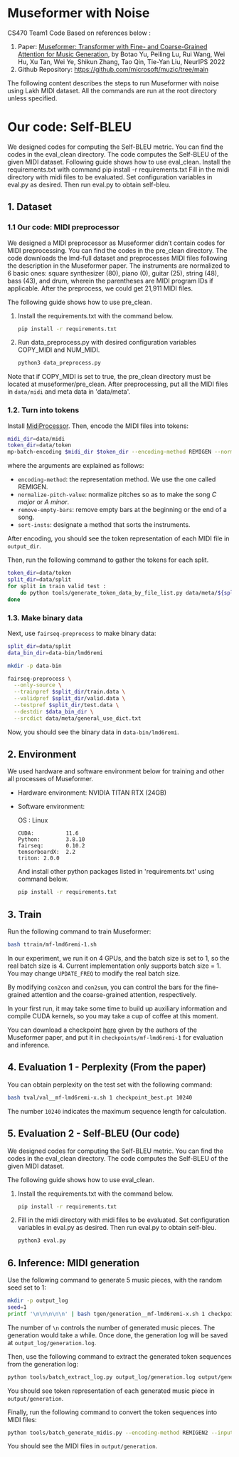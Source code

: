 # Museformer with Noise
CS470 Team1 Code
Based on references below : 
1. Paper: [Museformer: Transformer with Fine- and Coarse-Grained Attention for Music Generation](https://arxiv.org/abs/2210.10349), by Botao Yu, Peiling Lu, Rui Wang, Wei Hu, Xu Tan, Wei Ye, Shikun Zhang, Tao Qin, Tie-Yan Liu, NeurIPS 2022
2. Github Repository: https://github.com/microsoft/muzic/tree/main 

The following content describes the steps to run Museformer with noise using Lakh MIDI dataset. 
All the commands are run at the root directory unless specified.


# Our code: Self-BLEU
We designed codes for computing the Self-BLEU metric. You can find the codes in the eval_clean directory. The code computes the Self-BLEU of the given MIDI dataset. Following guide shows how to use eval_clean.
Install the requirements.txt with command
pip install -r requirements.txt
Fill in the midi directory with midi files to be evaluated.
Set configuration variables in eval.py as desired.
Then run eval.py to obtain self-bleu.

## 1. Dataset

### 1.1 Our code: MIDI preprocessor
We designed a MIDI preprocessor as Museformer didn’t contain codes for MIDI preprocessing. You can find the codes in the pre_clean directory. The code downloads the lmd-full dataset and preprocesses MIDI files following the description in the Museformer paper. The instruments are normalized to 6 basic ones: square synthesizer (80), piano (0), guitar (25), string (48), bass (43), and drum, wherein the parentheses are MIDI program IDs if applicable. After the preprocess, we could get 21,911 MIDI files.

The following guide shows how to use pre_clean.
1. Install the requirements.txt with the command below.
   ```bash
   pip install -r requirements.txt
   ```
2. Run data_preprocess.py with desired configuration variables COPY_MIDI and NUM_MIDI.
   ```bash
   python3 data_preprocess.py
   ```
Note that if COPY_MIDI is set to true, the pre_clean directory must be located at museformer/pre_clean. After preprocessing, put all the MIDI files in `data/midi` and meta data in 'data/meta'.


### 1.2. Turn into tokens
Install [MidiProcessor](https://github.com/btyu/MidiProcessor). Then, encode the MIDI files into tokens:

```bash
midi_dir=data/midi
token_dir=data/token
mp-batch-encoding $midi_dir $token_dir --encoding-method REMIGEN --normalize-pitch-value --remove-empty-bars --sort-insts id
```

where the arguments are explained as follows:
- `encoding-method`: the representation method. We use the one called REMIGEN.
- `normalize-pitch-value`: normalize pitches so as to make the song *C major* or *A minor*.
- `remove-empty-bars`: remove empty bars at the beginning or the end of a song.
- `sort-insts`: designate a method that sorts the instruments.

After encoding, you should see the token representation of each MIDI file in `output_dir`. 

Then, run the following command to gather the tokens for each split.

```bash
token_dir=data/token
split_dir=data/split
for split in train valid test : 
	do python tools/generate_token_data_by_file_list.py data/meta/${split}.txt $token_dir $split_dir ;
done
```

### 1.3. Make binary data
Next, use `fairseq-preprocess` to make binary data:

```bash
split_dir=data/split
data_bin_dir=data-bin/lmd6remi

mkdir -p data-bin

fairseq-preprocess \
  --only-source \
  --trainpref $split_dir/train.data \
  --validpref $split_dir/valid.data \
  --testpref $split_dir/test.data \
  --destdir $data_bin_dir \
  --srcdict data/meta/general_use_dict.txt
```
 Now, you should see the binary data in `data-bin/lmd6remi`.
 

##  2. Environment

We used hardware and software environment below for training and other all processes of Museformer.

- Hardware environment: NVIDIA TITAN RTX (24GB)

- Software environment: 

    OS : Linux
    ```
    CUDA:          11.6
    Python:        3.8.10
    fairseq:       0.10.2
    tensorboardX:  2.2
    triton: 2.0.0
    ```
    
    And install other python packages listed in 'requirements.txt' using command below.
    ```bash
    pip install -r requirements.txt
    ```

## 3. Train

Run the following command to train Museformer:

```bash
bash ttrain/mf-lmd6remi-1.sh
```

In our experiment, we run it on 4 GPUs, and the batch size is set to 1, so the real batch size is 4. Current implementation only supports batch size = 1. You may change `UPDATE_FREQ` to modify the real batch size.

By modifying `con2con` and `con2sum`, you can control the bars for the fine-grained attention and the coarse-grained attention, respectively.

In your first run, it may take some time to build up auxiliary information and compile CUDA kernels, so you may take a cup of coffee at this moment.

You can download a checkpoint [here](https://1drv.ms/u/s!Aq3YEPZCcV5ibz9ySjjNsEB74CQ) given by the authors of the Museformer paper, and put it in `checkpoints/mf-lmd6remi-1` for evaluation and inference.

## 4. Evaluation 1 - Perplexity (From the paper)

You can obtain perplexity on the test set with the following command:

```bash
bash tval/val__mf-lmd6remi-x.sh 1 checkpoint_best.pt 10240
```

The number `10240` indicates the maximum sequence length for calculation.

## 5. Evaluation 2 - Self-BLEU (Our code)
We designed codes for computing the Self-BLEU metric. You can find the codes in the eval_clean directory. The code computes the Self-BLEU of the given MIDI dataset. 

The following guide shows how to use eval_clean.
1. Install the requirements.txt with the command below.
   ```bash
   pip install -r requirements.txt
   ```
2. Fill in the midi directory with midi files to be evaluated. Set configuration variables in eval.py as desired. Then run eval.py to obtain self-bleu.
   ```bash
   python3 eval.py
   ```

## 6. Inference: MIDI generation

Use the following command to generate 5 music pieces, with the random seed set to 1:

```bash
mkdir -p output_log
seed=1
printf '\n\n\n\n\n' | bash tgen/generation__mf-lmd6remi-x.sh 1 checkpoint_best.pt ${seed} | tee output_log/generation.log
```

The number of `\n` controls the number of generated music pieces. The generation would take a while. Once done, the generation log will be saved at `output_log/generation.log`.

Then, use the following command to extract the generated token sequences from the generation log:

```bash
python tools/batch_extract_log.py output_log/generation.log output/generation --start_idx 1
```

You should see token representation of each generated music piece in `output/generation`.

Finally, run the following command to convert the token sequences into MIDI files:

```bash
python tools/batch_generate_midis.py --encoding-method REMIGEN2 --input-dir output/generation --output-dir output/generation
```

You should see the MIDI files in `output/generation`.


